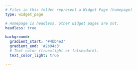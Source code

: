 ```yaml
---
# Files in this folder represent a Widget Page (homepage)
type: widget_page

# Homepage is headless, other widget pages are not.
headless: true

background:
  gradient_start: '#4bb4e3'
  gradient_end: '#2b94c3'
  # Text color (true=light or false=dark).
  text_color_light: true

---
```


